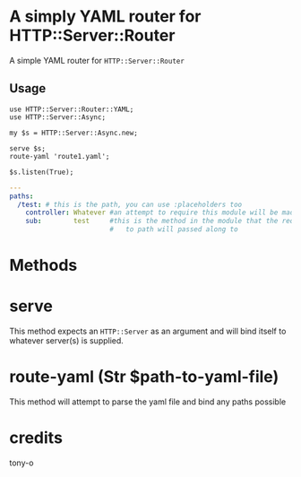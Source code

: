# A simply YAML router for HTTP::Server::Router

A simple YAML router for `HTTP::Server::Router`

## Usage

```perl6
use HTTP::Server::Router::YAML;
use HTTP::Server::Async;

my $s = HTTP::Server::Async.new;

serve $s;
route-yaml 'route1.yaml';

$s.listen(True);
```

```yaml
---
paths:
  /test: # this is the path, you can use :placeholders too
    controller: Whatever #an attempt to require this module will be made
    sub:        test     #this is the method in the module that the requests
                         #   to path will passed along to
```

# Methods

# serve

This method expects an `HTTP::Server` as an argument and will bind itself to whatever server(s) is supplied.

# route-yaml (Str $path-to-yaml-file)

This method will attempt to parse the yaml file and bind any paths possible

# credits

tony-o
